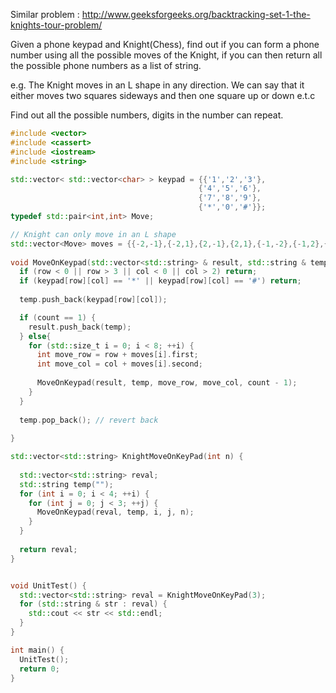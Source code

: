 Similar problem : http://www.geeksforgeeks.org/backtracking-set-1-the-knights-tour-problem/

Given a phone keypad and Knight(Chess), find out if you can form a phone number using  all the possible moves of the Knight, if you can then return all the possible phone numbers as a list of string.
  
e.g. The Knight moves in an L shape in any direction. We can say that it either moves  two squares sideways and then one square up or down e.t.c

Find out all the possible numbers, digits in the number can repeat.  

```cpp
#include <vector>
#include <cassert>
#include <iostream>
#include <string>

std::vector< std::vector<char> > keypad = {{'1','2','3'},
                                          {'4','5','6'},
                                          {'7','8','9'},
                                          {'*','0','#'}};
typedef std::pair<int,int> Move;

// Knight can only move in an L shape
std::vector<Move> moves = {{-2,-1},{-2,1},{2,-1},{2,1},{-1,-2},{-1,2},{1,-2},{+1,+2}};
  
void MoveOnKeypad(std::vector<std::string> & result, std::string & temp, int row, int col, int count){
  if (row < 0 || row > 3 || col < 0 || col > 2) return;
  if (keypad[row][col] == '*' || keypad[row][col] == '#') return;
  
  temp.push_back(keypad[row][col]);

  if (count == 1) {
    result.push_back(temp);
  } else{
    for (std::size_t i = 0; i < 8; ++i) {
      int move_row = row + moves[i].first;
      int move_col = col + moves[i].second;
      
      MoveOnKeypad(result, temp, move_row, move_col, count - 1);
    }
  }
  
  temp.pop_back(); // revert back
  
}

std::vector<std::string> KnightMoveOnKeyPad(int n) {
  
  std::vector<std::string> reval;
  std::string temp("");
  for (int i = 0; i < 4; ++i) {
    for (int j = 0; j < 3; ++j) {
      MoveOnKeypad(reval, temp, i, j, n);
    }
  }
  
  return reval;
}


void UnitTest() {
  std::vector<std::string> reval = KnightMoveOnKeyPad(3);
  for (std::string & str : reval) {
    std::cout << str << std::endl;
  }
}

int main() {
  UnitTest();
  return 0;
}
```


